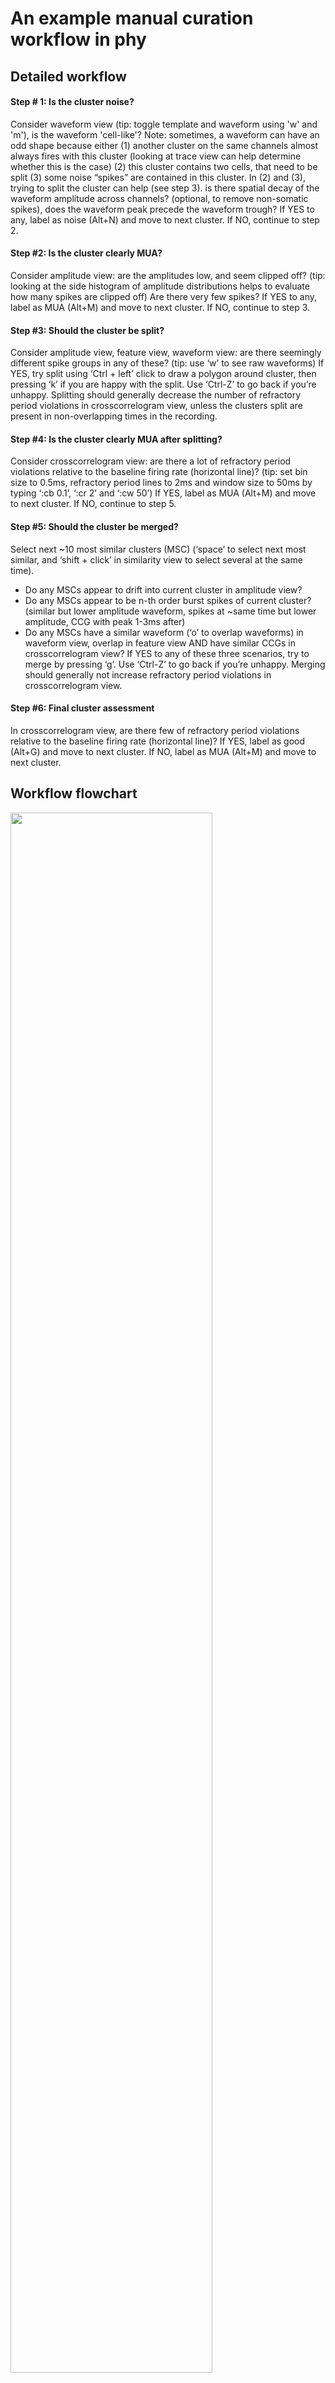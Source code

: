 # An example manual curation workflow in phy 

## Detailed workflow

#### Step # 1: Is the cluster noise?

Consider waveform view (tip: toggle template and waveform using 'w' and 'm'),
 is the waveform 'cell-like'?
    Note: sometimes, a waveform can have an odd shape because either (1) another cluster on the same channels almost always fires with this cluster (looking at trace view can help determine whether this is the case) (2) this cluster contains two cells, that need to be split (3) some noise “spikes” are contained in this cluster. In (2) and (3), trying to split the cluster can help (see step 3). 
 is there spatial decay of the waveform amplitude across channels?
(optional, to remove non-somatic spikes), does the waveform peak precede the waveform trough?
If YES to any, label as noise (Alt+N) and move to next cluster.
If NO, continue to step 2. 

#### Step #2: Is the cluster clearly MUA?

Consider amplitude view: are the amplitudes low, and seem clipped off? (tip: looking at the side histogram of amplitude distributions helps to evaluate how many spikes are clipped off)
 Are there very few spikes? 
If YES to any, label as MUA (Alt+M) and move to next cluster.
If NO, continue to step 3.

#### Step #3: Should the cluster be split?

Consider amplitude view, feature view, waveform view: are there seemingly different spike groups in any of these? (tip: use ‘w’ to see raw waveforms)
If YES, try split using ‘Ctrl + left’ click to draw a polygon around cluster, then pressing ‘k’ if you are happy with the split. Use ‘Ctrl-Z’ to go back if you’re unhappy. Splitting should generally decrease the number of refractory period violations in crosscorrelogram view, unless the clusters split are present in non-overlapping times in the recording.
    
#### Step #4: Is the cluster clearly MUA after splitting?

Consider crosscorrelogram view: are there a lot of refractory period violations relative to the baseline firing rate (horizontal line)? (tip: set bin size to 0.5ms, refractory period lines to 2ms and window size to 50ms by typing ‘:cb 0.1’, ‘:cr 2’ and ‘:cw 50’)
If YES, label as MUA (Alt+M) and move to next cluster.
If NO, continue to step 5.

#### Step #5: Should the cluster be merged?

Select next ~10 most similar clusters (MSC) (‘space’ to select next most similar, and ‘shift + click’ in similarity view to select several at the same time). 
- Do any MSCs appear to drift into current cluster in amplitude view? 
- Do any MSCs appear to be n-th order burst spikes of current cluster? (similar but lower amplitude waveform, spikes at ~same time but lower amplitude, CCG with peak 1-3ms after)
- Do any MSCs have a similar waveform (‘o’ to overlap waveforms) in waveform view, overlap in feature view AND have similar CCGs in crosscorrelogram view?
If YES to any of these three scenarios, try to merge by pressing ‘g’. Use ‘Ctrl-Z’ to go back if you’re unhappy. Merging should generally not increase refractory period violations in crosscorrelogram view. 

#### Step #6: Final cluster assessment

In crosscorrelogram view, are there few of refractory period violations relative to the baseline firing rate (horizontal line)?
If YES,  label as good (Alt+G) and move to next cluster.
If NO, label as MUA (Alt+M) and move to next cluster.

## Workflow flowchart

<img src="https://github.com/Julie-Fabre/bombcell/blob/master/images/phyWorkflow.png" width=80% height=80%>

## Examples

#### Good waveforms

<img src="https://github.com/Julie-Fabre/bombcell/blob/master/images/goodWaveforms.png" width=80% height=80%>

#### Bad waveforms

<img src="https://github.com/Julie-Fabre/bombcell/blob/master/images/badWaveforms.png" width=80% height=80%>

